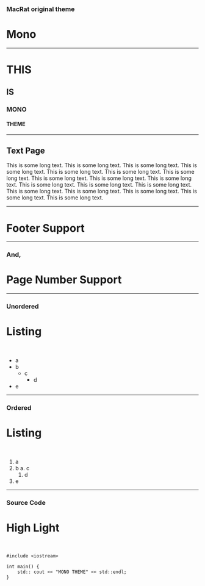 <!-- $theme: mono -->

### MacRat original theme
# Mono

---

# THIS
## IS
### MONO
#### THEME

---

## Text Page

This is some long text. This is some long text. This is some long text. This is some long text. This is some long text. This is some long text. This is some long text. This is some long text. This is some long text. This is some long text. This is some long text. This is some long text. This is some long text. This is some long text. This is some long text. This is some long text. This is some long text. This is some long text.

---

<!-- *footer: MIT License (C)2017 MacRat<m@crat.jp> -->

# Footer Support

---

<!-- page_number: true -->

### And,
# Page Number Support

---

###  Unordered
# Listing

&nbsp;

- a
- b
  - c
    - d
- e

---

### Ordered
# Listing

&nbsp;

1. a
2. b
  a. c
    1. d
3. e

---

### Source Code
# High Light

&nbsp;

```
#include <iostream>

int main() {
    std:: cout << "MONO THEME" << std::endl;
}
```